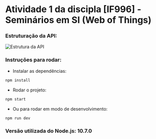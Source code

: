 # Atividade 1 da discipla [IF996] - Seminários em SI (Web of Things)
### Estruturação da API:
![Estrutura da API](https://image.slidesharecdn.com/building-the-wot-bsc-160515143014/95/building-the-web-of-things-20-638.jpg)

### Instruções para rodar:
- Instalar as dependências:
```bash
npm install
```
- Rodar o projeto:
```bash
npm start
```
- Ou para rodar em modo de desenvolvimento:
```bash
npm run dev
```

### Versão utilizada do Node.js: 10.7.0
